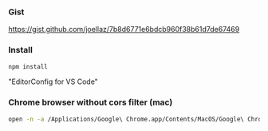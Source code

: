 ### Gist
https://gist.github.com/joellaz/7b8d6771e6bdcb960f38b61d7de67469

### Install

```sh
npm install
```
"EditorConfig for VS Code"

### Chrome browser without cors filter (mac)
```sh
open -n -a /Applications/Google\ Chrome.app/Contents/MacOS/Google\ Chrome --args --user-data-dir="/tmp/chrome_dev_test" --disable-web-security
```

